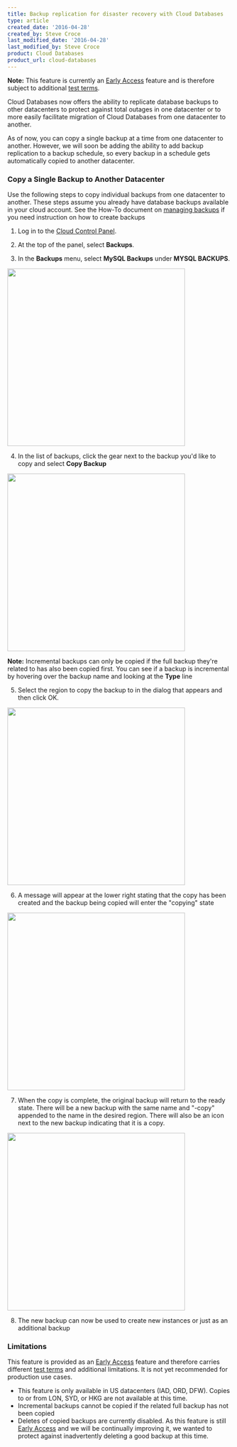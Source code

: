 ```yaml
---
title: Backup replication for disaster recovery with Cloud Databases
type: article
created_date: '2016-04-28'
created_by: Steve Croce
last_modified_date: '2016-04-28'
last_modified_by: Steve Croce
product: Cloud Databases
product_url: cloud-databases
---
```


**Note:** This feature is currently an [Early Access](/how-to/rackspace-product-release-phases/) feature and is therefore subject to additional [test terms](https://www.rackspace.com/information/legal/testterms).

Cloud Databases now offers the ability to replicate database backups to other datacenters to protect against total outages in one datacenter or to more easily facilitate migration of Cloud Databases from one datacenter to another.

As of now, you can copy a single backup at a time from one datacenter to another. However, we will soon be adding the ability to add backup replication to a backup schedule, so every backup in a schedule gets automatically copied to another datacenter.

### Copy a Single Backup to Another Datacenter

Use the following steps to copy individual backups from one datacenter to another. These steps assume you already have database backups available in your cloud account. See the How-To document on [managing backups](/how-to/managing-backups-for-cloud-databases/) if you need instruction on how to create backups

1. Log in to the [Cloud Control Panel](https://mycloud.rackspace.com).

2. At the top of the panel, select **Backups**.

3. In the **Backups** menu, select **MySQL Backups** under **MYSQL BACKUPS**.
  
  <img src="https://github.com/rackerlabs/rackspace-how-to/blob/master/_assets/img/cloud-databases/backup-replication-for-disaster-recovery/top_navigation_backups.png" alt="" width="400">

4. In the list of backups, click the gear next to the backup you'd like to copy and select **Copy Backup**
  
  <img src="https://github.com/rackerlabs/rackspace-how-to/blob/master/_assets/img/cloud-databases/backup-replication-for-disaster-recovery/backups_list_gear.png" alt=""  width="400">

  **Note:** Incremental backups can only be copied if the full backup they're related to has also been copied first. You can see if a backup is incremental by hovering over the backup name and looking at the **Type** line

5. Select the region to copy the backup to in the dialog that appears and then click OK.
   
  <img src="https://github.com/rackerlabs/rackspace-how-to/blob/master/_assets/img/cloud-databases/backup-replication-for-disaster-recovery/backup_copy_popover.png" alt=""  width="400">

6. A message will appear at the lower right stating that the copy has been created and the backup being copied will enter the "copying" state
    
  <img src="https://github.com/rackerlabs/rackspace-how-to/blob/master/_assets/img/cloud-databases/backup-replication-for-disaster-recovery/backup_list_copying_state.png" alt=""  width="400">

7. When the copy is complete, the original backup will return to the ready state. There will be a new backup with the same name and "-copy" appended to the name in the desired region. There will also be an icon next to the new backup indicating that it is a copy.
    
  <img src="https://github.com/rackerlabs/rackspace-how-to/blob/master/_assets/img/cloud-databases/backup-replication-for-disaster-recovery/copy_complete.png" alt=""  width="400">

8. The new backup can now be used to create new instances or just as an additional backup

### Limitations

This feature is provided as an [Early Access](/how-to/rackspace-product-release-phases/) feature and therefore carries different [test terms](https://www.rackspace.com/information/legal/testterms) and additional limitations. It is not yet recommended for production use cases.

- This feature is only available in US datacenters (IAD, ORD, DFW). Copies to or from LON, SYD, or HKG are not available at this time.
- Incremental backups cannot be copied if the related full backup has not been copied
- Deletes of copied backups are currently disabled. As this feature is still [Early Access](/how-to/rackspace-product-release-phases/) and we will be continually improving it, we wanted to protect against inadvertently deleting a good backup at this time.
